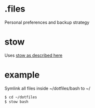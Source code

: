 # .files

Personal preferences and backup strategy

# stow

Uses [stow as described here](http://brandon.invergo.net/news/2012-05-26-using-gnu-stow-to-manage-your-dotfiles.html)

# example

Symlink all files inside ~/dotfiles/bash to ~/

```sh
$ cd ~/dotfiles
$ stow bash
```
